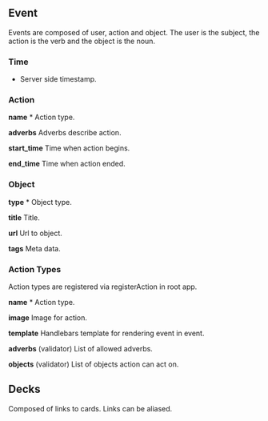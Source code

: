 ## Event

Events are composed of user, action and object.  The user is the subject, the action is the verb and the object is the noun. 

### Time

* Server side timestamp. 

### Action 

__name__ *
Action type.

__adverbs__
Adverbs describe action.

__start_time__
Time when action begins.

__end_time__
Time when action ended.



### Object

__type__ *
Object type.

__title__
Title.

__url__
Url to object.

__tags__
Meta data.



### Action Types

Action types are registered via registerAction in root app.

__name__ *
Action type. 

__image__
Image for action.

__template__ 
Handlebars template for rendering event in event.

__adverbs__ (validator)
List of allowed adverbs.

__objects__ (validator)
List of objects action can act on.



## Decks

Composed of links to cards. Links can be aliased.



